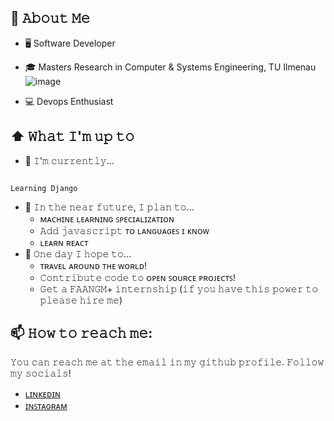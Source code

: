

## :book: 𝙰𝚋𝚘𝚞𝚝 𝙼𝚎
- 🖥 Software Developer
- 🎓 Masters Research in Computer & Systems Engineering, TU Ilmenau ![image](https://github.com/ibrahimqureshae/ibrahimqureshae/assets/38296248/372d6bfb-15d5-424d-9c82-fa86be4d17a1=20x20)

- :computer:  Devops Enthusiast


## ⬆ 𝚆𝚑𝚊𝚝 𝙸'𝚖 𝚞𝚙 𝚝𝚘
- 🔨 𝙸'𝚖 𝚌𝚞𝚛𝚛𝚎𝚗𝚝𝚕𝚢...
```ʏᴀᴍʟ

Learning Django
```


- 🎯 𝙸𝚗 𝚝𝚑𝚎 𝚗𝚎𝚊𝚛 𝚏𝚞𝚝𝚞𝚛𝚎, 𝙸 𝚙𝚕𝚊𝚗 𝚝𝚘...
  - ᴍᴀᴄʜɪɴᴇ ʟᴇᴀʀɴɪɴɢ ꜱᴘᴇᴄɪᴀʟɪᴢᴀᴛɪᴏɴ
  - 𝙰𝚍𝚍 𝚓𝚊𝚟𝚊𝚜𝚌𝚛𝚒𝚙𝚝 ᴛᴏ ʟᴀɴɢᴜᴀɢᴇꜱ ɪ ᴋɴᴏᴡ
  - ʟᴇᴀʀɴ ʀᴇᴀᴄᴛ
- 🤞 𝙾𝚗𝚎 𝚍𝚊𝚢 𝙸 𝚑𝚘𝚙𝚎 𝚝𝚘...
	- ᴛʀᴀᴠᴇʟ ᴀʀᴏᴜɴᴅ ᴛʜᴇ ᴡᴏʀʟᴅ!
	- 𝙲𝚘𝚗𝚝𝚛𝚒𝚋𝚞𝚝𝚎 𝚌𝚘𝚍𝚎 𝚝𝚘 ᴏᴘᴇɴ ꜱᴏᴜʀᴄᴇ ᴘʀᴏᴊᴇᴄᴛꜱ!
	- 𝙶𝚎𝚝 𝚊 𝙵𝙰𝙰𝙽𝙶𝙼+ 𝚒𝚗𝚝𝚎𝚛𝚗𝚜𝚑𝚒𝚙 (𝚒𝚏 𝚢𝚘𝚞 𝚑𝚊𝚟𝚎 𝚝𝚑𝚒𝚜 𝚙𝚘𝚠𝚎𝚛 𝚝𝚘 𝚙𝚕𝚎𝚊𝚜𝚎 𝚑𝚒𝚛𝚎 𝚖𝚎)


## 📫 𝙷𝚘𝚠 𝚝𝚘 𝚛𝚎𝚊𝚌𝚑 𝚖𝚎:
𝚈𝚘𝚞 𝚌𝚊𝚗 𝚛𝚎𝚊𝚌𝚑 𝚖𝚎 𝚊𝚝 𝚝𝚑𝚎 𝚎𝚖𝚊𝚒𝚕 𝚒𝚗 𝚖𝚢 𝚐𝚒𝚝𝚑𝚞𝚋 𝚙𝚛𝚘𝚏𝚒𝚕𝚎. 𝙵𝚘𝚕𝚕𝚘𝚠 𝚖𝚢 𝚜𝚘𝚌𝚒𝚊𝚕𝚜!

* [ʟɪɴᴋᴇᴅɪɴ](https://www.linkedin.com/in/muhammad-ibrahim-967077155)
* [ɪɴꜱᴛᴀɢʀᴀᴍ](https://instagram.com/ibrahimqureshae)
